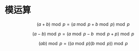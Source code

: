 # 模运算

$$(a + b) \bmod p = (a \bmod p + b \bmod p) \bmod p$$

$$(a - b) \bmod p = (a \bmod p - b \mod p + p) \bmod p$$

$$(ab) \bmod p = ((a \bmod p) (b \bmod p)) \bmod p$$